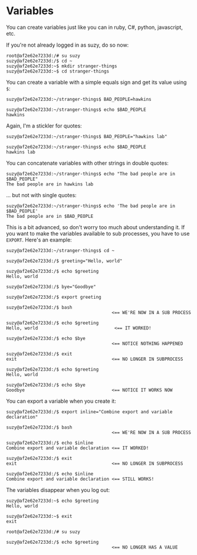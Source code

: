 Variables
=========

You can create variables just like you can in ruby, C#, python, javascript, etc.

If you're not already logged in as suzy, do so now:

```
root@af2e62e7233d:/# su suzy
suzy@af2e62e7233d:/$ cd ~
suzy@af2e62e7233d:~$ mkdir stranger-things
suzy@af2e62e7233d:~$ cd stranger-things
```

You can create a variable with a simple equals sign and get its value using `$`:

```
suzy@af2e62e7233d:~/stranger-things$ BAD_PEOPLE=hawkins

suzy@af2e62e7233d:~/stranger-things$ echo $BAD_PEOPLE
hawkins
```

Again, I'm a stickler for quotes:

```
suzy@af2e62e7233d:~/stranger-things$ BAD_PEOPLE="hawkins lab"

suzy@af2e62e7233d:~/stranger-things$ echo $BAD_PEOPLE
hawkins lab
```

You can concatenate variables with other strings in double quotes:

```
suzy@af2e62e7233d:~/stranger-things$ echo "The bad people are in $BAD_PEOPLE"
The bad people are in hawkins lab
```

... but not with single quotes:

```
suzy@af2e62e7233d:~/stranger-things$ echo 'The bad people are in $BAD_PEOPLE'
The bad people are in $BAD_PEOPLE
```

This is a bit advanced, so don't worry too much about understanding it. If you want to make the variables available to sub processes, you have to use `EXPORT`. Here's an example:

```
suzy@af2e62e7233d:~/stranger-things$ cd ~

suzy@af2e62e7233d:/$ greeting="Hello, world"

suzy@af2e62e7233d:/$ echo $greeting
Hello, world

suzy@af2e62e7233d:/$ bye="Goodbye"

suzy@af2e62e7233d:/$ export greeting

suzy@af2e62e7233d:/$ bash
                                        <== WE'RE NOW IN A SUB PROCESS

suzy@af2e62e7233d:/$ echo $greeting
Hello, world                             <== IT WORKED!

suzy@af2e62e7233d:/$ echo $bye
                                        <== NOTICE NOTHING HAPPENED

suzy@af2e62e7233d:/$ exit
exit                                    <== NO LONGER IN SUBPROCESS

suzy@af2e62e7233d:/$ echo $greeting
Hello, world

suzy@af2e62e7233d:/$ echo $bye
Goodbye                                 <== NOTICE IT WORKS NOW

```

You can export a variable when you create it:

```
suzy@af2e62e7233d:/$ export inline="Combine export and variable declaration"

suzy@af2e62e7233d:/$ bash
                                        <== WE'RE NOW IN A SUB PROCESS

suzy@af2e62e7233d:/$ echo $inline
Combine export and variable declaration <== IT WORKED!

suzy@af2e62e7233d:/$ exit 
exit                                    <== NO LONGER IN SUBPROCESS

suzy@af2e62e7233d:/$ echo $inline
Combine export and variable declaration <== STILL WORKS!
```

The variables disappear when you log out:

```
suzy@af2e62e7233d:~$ echo $greeting
Hello, world

suzy@af2e62e7233d:~$ exit
exit

root@af2e62e7233d:/# su suzy

suzy@af2e62e7233d:/$ echo $greeting
                                        <== NO LONGER HAS A VALUE
```
